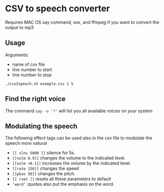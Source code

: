 # CSV to speech converter

Requires MAC OS say command, sox, and ffmpeg if you want to convert the output to mp3

## Usage
Arguments:
- name of csv file
- line number to start
- line number to stop

`./csv2speech.sh example.csv 1 5`

## Find the right voice
The command `say -v '?'` will list you all available voices on your system

## Modulating the speech

The following effect tags can be used also in the csv file to modulate the speech more natural

* `[[ slnc 5000 ]]` silence for 5s.
* `[[volm 0.9]]` changes the volume to the indicated level.
* `[[volm +0.1]]` increases the volume by the indicated level.
* `[[rate 150]]` changes the speed
* `[[pbas 50]]` changes the pitch.
* `[[ rset ]]` resets all these parameters to default
* `‘word’` :quotes also put the emphasis on the word.
